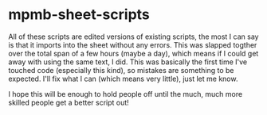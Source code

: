 # mpmb-sheet-scripts
All of these scripts are edited versions of existing scripts, the most I can say is that it imports into the sheet without any errors. This was slapped togther over the total span of a few hours (maybe a day), which means if I could get away with using the same text, I did. This was basically the first time I've touched code (especially this kind), so mistakes are something to be expected. I'll fix what I can (which means very little), just let me know.

I hope this will be enough to hold people off until the much, much more skilled people get a better script out!

